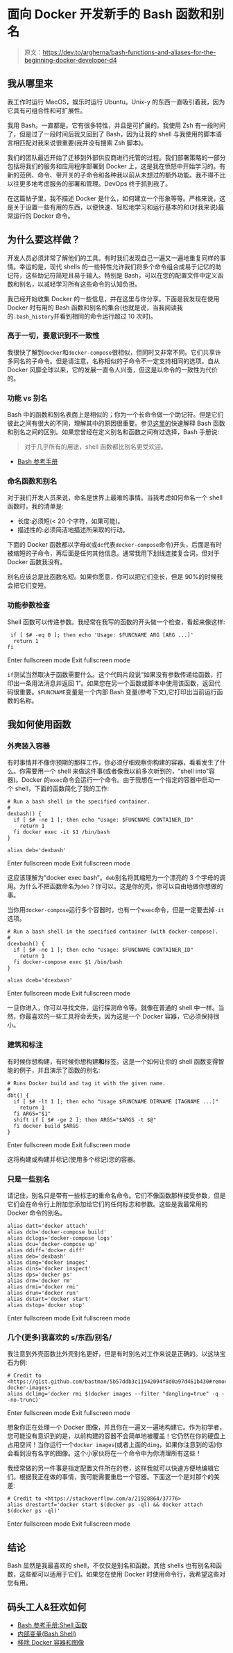 # 面向 Docker 开发新手的 Bash 函数和别名

> 原文：<https://dev.to/argherna/bash-functions-and-aliases-for-the-beginning-docker-developer-d4>

## 我从哪里来

我工作时运行 MacOS，娱乐时运行 Ubuntu。Unix-y 的东西一直吸引着我，因为它具有可组合性和可扩展性。

我用 Bash。一直都是。它有很多特性，并且是可扩展的。我使用 Zsh 有一段时间了，但是过了一段时间后我又回到了 Bash，因为让我的 shell 与我使用的脚本语言相匹配对我来说很重要(我并没有搜索 Zsh 脚本)。

我们的团队最近开始了迁移到外部供应商进行托管的过程。我们部署策略的一部分包括将我们的服务和应用程序部署到 Docker 上，这是我在愤怒中开始学习的。有新的范例、命令、带开关的子命令和各种我以前从未想过的额外功能。我不得不比以往更多地考虑服务的部署和管理。DevOps 终于抓到我了。

在这篇帖子里，我不描述 Docker 是什么，如何建立一个形象等等。严格来说，这是关于设置一些有用的东西，以便快速、轻松地学习和运行基本的和(对我来说)最常运行的 Docker 命令。

## 为什么要这样做？

开发人员必须非常了解他们的工具。有时我们发现自己一遍又一遍地重复同样的事情。幸运的是，现代 shells 的一些特性允许我们将多个命令组合成易于记忆的助记符，这些助记符简短且易于输入。特别是 Bash，可以在您的配置文件中定义函数和别名，以减轻学习所有这些命令的认知负担。

我已经开始收集 Docker 的一些信息，并在这里与你分享。下面是我发现在使用 Docker 时有用的 Bash 函数和别名的集合(也就是说，当我阅读我的`.bash_history`并看到相同的命令运行超过 10 次时)。

### 高于一切，要意识到不一致性

我很快了解到`docker`和`docker-compose`很相似，但同时又非常不同。它们共享许多同名的子命令。但是请注意，名称相似的子命令不一定支持相同的选项。自从 Docker 风靡全球以来，它的发展一直令人兴奋，但这是以命令的一致性为代价的。

### 功能 vs 别名

Bash 中的函数和别名表面上是相似的；你为一个长命令做一个助记符。但是它们彼此之间有很大的不同，理解其中的原因很重要。参见[这里的](https://askubuntu.com/a/163895/1641)快速解释 Bash 函数和别名之间的区别。如果您曾经在定义别名和函数之间有过选择，Bash 手册说:

> 对于几乎所有的用途，shell 函数都比别名更受欢迎。

- [Bash 参考手册](https://www.gnu.org/software/bash/manual/html_node/Aliases.html)

### 命名函数和别名

对于我们开发人员来说，命名是世界上最难的事情。当我考虑如何命名一个 shell 函数时，我的清单是:

*   长度:必须短(< 20 个字符，如果可能)。
*   描述性的:必须简洁地描述所采取的行动。

下面的 Docker 函数都以字母`d`(或`dc`代表`docker-compose`命令)开头，后面是有时被缩短的子命令，再后面是任何其他信息。通常我用下划线连接复合词，但对于 Docker 函数我没有。

别名应该总是比函数名短。如果你愿意，你可以把它们变长，但是 90%的时候我会把它们变短。

### 功能参数检查

Shell 函数可以传递参数。我经常在我写的函数的开头做一个检查，看起来像这样:

```
 if [ $# -eq 0 ]; then echo 'Usage: $FUNCNAME ARG [ARG ...]'
  return 1
fi 
```

Enter fullscreen mode Exit fullscreen mode

`if`测试当然取决于函数需要什么。这个代码片段说“如果没有参数传递给函数，打印出一条用法消息并返回 1”。如果您在另一个函数或脚本中使用该函数，返回代码很重要。`$FUNCNAME`变量是一个内部 Bash 变量(参考下文),它打印出当前运行函数的名称。

## 我如何使用函数

### 外壳装入容器

有时事情并不像你预期的那样工作，你必须仔细观察你构建的容器，看看发生了什么。你需要用一个 shell 来做这件事(或者像我以前多次听到的，“shell into”容器)。Docker 的`exec`命令会运行一个命令。由于我想在一个指定的容器中启动一个 shell，下面的函数简化了我的工作:

```
# Run a bash shell in the specified container.
#
dexbash() {
  if [ $# -ne 1 ]; then echo "Usage: $FUNCNAME CONTAINER_ID"
    return 1
  fi docker exec -it $1 /bin/bash
}

alias deb='dexbash' 
```

Enter fullscreen mode Exit fullscreen mode

这应该理解为“docker exec bash”。`deb`别名将其缩短为一个漂亮的 3 个字母的调用。为什么不把函数命名为`deb`？你可以。这是你的壳，你可以自由地做你想做的事。

当你用`docker-compose`运行多个容器时，也有一个`exec`命令，但是一定要去掉`-it`选项。

```
# Run a bash shell in the specified container (with docker-compose).
#
dcexbash() {
  if [ $# -ne 1 ]; then echo "Usage: $FUNCNAME CONTAINER_ID"
    return 1
  fi docker-compose exec $1 /bin/bash
}

alias dceb='dcexbash' 
```

Enter fullscreen mode Exit fullscreen mode

一旦你进入，你可以寻找文件，运行探测命令等。就像在普通的 shell 中一样。当然，你最喜欢的一些工具将会丢失，因为这是一个 Docker 容器，它必须保持很小。

### 建筑和标注

有时候你想构建，有时候你想构建**和**标签。这是一个如何让你的 shell 函数变得智能的例子，并且演示了函数的别名:

```
# Runs Docker build and tag it with the given name.
#
dbt() {
  if [ $# -lt 1 ]; then echo "Usage $FUNCNAME DIRNAME [TAGNAME ...]"
    return 1
  fi ARGS="$1"
  shift if [ $# -ge 2 ]; then ARGS="$ARGS -t $@"
  fi docker build $ARGS
} 
```

Enter fullscreen mode Exit fullscreen mode

这将构建或构建并标记(使用多个标记)您的容器。

### 只是一些别名

请记住，别名只是带有一些标志的重命名命令。它们不像函数那样接受参数，但是它们会在命令行上附加您添加给它们的任何标志和参数。这些是我最常用的 Docker 命令的别名。

```
alias datt='docker attach'
alias dcb='docker-compose build'
alias dclogs='docker-compose logs'
alias dcu='docker-compose up'
alias ddiff='docker diff'
alias deb='dexbash'
alias dimg='docker images'
alias dins='docker inspect'
alias dps='docker ps'
alias drm='docker rm'
alias drmi='docker rmi'
alias drun='docker run'
alias dstart='docker start'
alias dstop='docker stop' 
```

Enter fullscreen mode Exit fullscreen mode

### 几个(更多)我喜欢的 s/东西/别名/

我注意到外壳函数比外壳别名更好，但是有时别名对工作来说是正确的。以这块宝石为例:

```
# Credit to <https://gist.github.com/bastman/5b57ddb3c11942094f8d0a97d461b430#remove-docker-images>
alias dclimg='docker rmi $(docker images --filter "dangling=true" -q --no-trunc)' 
```

Enter fullscreen mode Exit fullscreen mode

想象你正在处理一个 Docker 图像，并且你在一遍又一遍地构建它。作为初学者，您可能没有意识到的是，以前构建的容器不会简单地被覆盖！它仍然在你的硬盘上占用空间！当你运行一个`docker images`(或者上面的`dimg`，如果你注意到的话)你会看到没有名字的图像。这个小家伙将在一个命令中为你清理所有这些！

我经常做的另一件事是指定配置文件所在的卷，这样我就可以快速方便地编辑它们。根据我正在做的事情，我可能需要重启一个容器。下面这一个是对那个的美差:

```
# Credit to <https://stackoverflow.com/a/21928864/37776>
alias drestartf='docker start $(docker ps -ql) && docker attach $(docker ps -ql)' 
```

Enter fullscreen mode Exit fullscreen mode

## 结论

Bash 显然是我最喜欢的 shell，不仅仅是别名和函数。其他 shells 也有别名和函数，这些都可以适用于它们。如果您在使用 Docker 时使用命令行，我希望这些对您有用。

## 码头工人&狂欢如何

*   [Bash 参考手册:Shell 函数](https://www.gnu.org/software/bash/manual/html_node/Shell-Functions.html)
*   [内部变量(Bash Shell)](http://tldp.org/LDP/abs/html/internalvariables.html)
*   [移除 Docker 容器和图像](https://zaiste.net/posts/removing_docker_containers/)